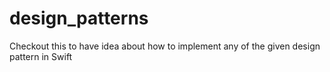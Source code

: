# design_patterns
Checkout this to have idea about how to implement any of the given design pattern in Swift
